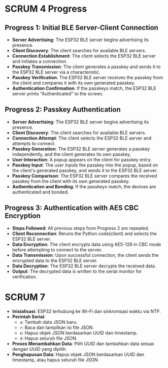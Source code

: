 # SCRUM 4 Progress

## Progress 1: Initial BLE Server-Client Connection

- **Server Advertising**: The ESP32 BLE server begins advertising its presence.
- **Client Discovery**: The client searches for available BLE servers.
- **Connection Establishment**: The client selects the ESP32 BLE server and initiates a connection.
- **Passkey Transmission**: The client generates a passkey and sends it to the ESP32 BLE server via a characteristic.
- **Passkey Verification**: The ESP32 BLE server receives the passkey from the client and compares it with its own generated passkey.
- **Authentication Confirmation**: If the passkeys match, the ESP32 BLE server prints "Authenticated" to the screen.

## Progress 2: Passkey Authentication

- **Server Advertising**: The ESP32 BLE server begins advertising its presence.
- **Client Discovery**: The client searches for available BLE servers.
- **Connection Attempt**: The client selects the ESP32 BLE server and attempts to connect.
- **Passkey Generation**: The ESP32 BLE server generates a passkey independently, and the client generates its own passkey.
- **User Interaction**: A popup appears on the client for passkey entry.
- **Passkey Input**: The user inputs the passkey into the popup, based on the client's generated passkey, and sends it to the ESP32 BLE server.
- **Passkey Comparison**: The ESP32 BLE server compares the received passkey from the client with its own generated passkey.
- **Authentication and Bonding**: If the passkeys match, the devices are authenticated and bonded.

## Progress 3: Authentication with AES CBC Encryption

- **Steps Followed**: All previous steps from Progress 2 are repeated.
- **Client Reconnection**: Reruns the Python code(client) and selects the ESP32 BLE server.
- **Data Encryption**: The client encrypts data using AES-128 in CBC mode before attempting to connect to the server.
- **Data Transmission**: Upon successful connection, the client sends the encrypted data to the ESP32 BLE server.
- **Data Decryption**: The ESP32 BLE server decrypts the received data.
- **Output**: The decrypted data is written to the serial monitor for verification.

# SCRUM 7 

- **Inisialisasi**: ESP32 terhubung ke Wi-Fi dan sinkronisasi waktu via NTP.
- **Perintah Serial**:
  - `a`: Tambah data JSON baru.
  - `r`: Baca dan tampilkan isi file JSON.
  - `e`: Hapus objek JSON berdasarkan UUID dan timestamp.
  - `d`: Hapus seluruh file JSON.
- **Proses Menambahkan Data**: Pilih UUID dan tambahkan data sesuai dengan UUID yang dipilih.
- **Penghapusan Data**: Hapus objek JSON berdasarkan UUID dan timestamp, atau hapus seluruh file JSON.

